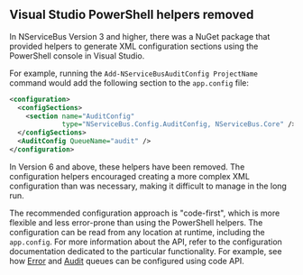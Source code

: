 ## Visual Studio PowerShell helpers removed  

In NServiceBus Version 3 and higher, there was a NuGet package that provided helpers to generate XML configuration sections using the PowerShell console in Visual Studio.

For example, running the `Add-NServiceBusAuditConfig ProjectName` command would add the following section to the `app.config` file:

```xml
<configuration>
  <configSections>
    <section name="AuditConfig" 
             type="NServiceBus.Config.AuditConfig, NServiceBus.Core" />
  </configSections>
  <AuditConfig QueueName="audit" />
</configuration>
```

In Version 6 and above, these helpers have been removed. The configuration helpers encouraged creating a more complex XML configuration than was necessary, making it difficult to manage in the long run.

The recommended configuration approach is "code-first", which is more flexible and less error-prone than using the PowerShell helpers. The configuration can be read from any location at runtime, including the `app.config`. For more information about the API, refer to the configuration documentation dedicated to the particular functionality. For example, see how [Error](/nservicebus/errors/#configure-the-error-queue-using-code) and [Audit](/nservicebus/operations/auditing.md#configuring-auditing-using-code) queues can be configured using code API.
